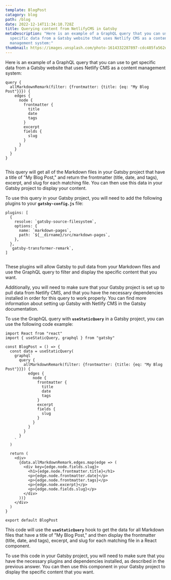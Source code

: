 ```yaml
---
template: BlogPost
catagory: blog
path: /blog
date: 2022-12-14T11:34:10.728Z
title: Querying content from NetlifyCMS in Gatsby
metaDescription: "Here is an example of a GraphQL query that you can use to get
  specific data from a Gatsby website that uses Netlify CMS as a content
  management system:"
thumbnail: https://images.unsplash.com/photo-1614332287897-cdc485fa562d?ixlib=rb-4.0.3&ixid=MnwxMjA3fDB8MHxwaG90by1wYWdlfHx8fGVufDB8fHx8&auto=format&fit=crop&w=1170&q=80
---
```

<!--StartFragment-->

Here is an example of a GraphQL query that you can use to get specific data from a Gatsby website that uses Netlify CMS as a content management system:

```
query {
  allMarkdownRemark(filter: {frontmatter: {title: {eq: "My Blog Post"}}}) {
    edges {
      node {
        frontmatter {
          title
          date
          tags
        }
        excerpt
        fields {
          slug
        }
      }
    }
  }
}


```

This query will get all of the Markdown files in your Gatsby project that have a title of "My Blog Post," and return the frontmatter (title, date, and tags), excerpt, and slug for each matching file. You can then use this data in your Gatsby project to display your content.

To use this query in your Gatsby project, you will need to add the following plugins to your **`gatsby-config.js`** file:

```
plugins: [
  {
    resolve: `gatsby-source-filesystem`,
    options: {
      name: `markdown-pages`,
      path: `${__dirname}/src/markdown-pages`,
    },
  },
  `gatsby-transformer-remark`,
]


```

These plugins will allow Gatsby to pull data from your Markdown files and use the GraphQL query to filter and display the specific content that you want.

Additionally, you will need to make sure that your Gatsby project is set up to pull data from Netlify CMS, and that you have the necessary dependencies installed in order for this query to work properly. You can find more information about setting up Gatsby with Netlify CMS in the Gatsby documentation.

To use the GraphQL query with **`useStaticQuery`** in a Gatsby project, you can use the following code example:

```
import React from "react"
import { useStaticQuery, graphql } from "gatsby"

const BlogPost = () => {
  const data = useStaticQuery(
    graphql`
      query {
        allMarkdownRemark(filter: {frontmatter: {title: {eq: "My Blog Post"}}}) {
          edges {
            node {
              frontmatter {
                title
                date
                tags
              }
              excerpt
              fields {
                slug
              }
            }
          }
        }
      }
    `
  )

  return (
    <div>
      {data.allMarkdownRemark.edges.map(edge => (
        <div key={edge.node.fields.slug}>
          <h1>{edge.node.frontmatter.title}</h1>
          <p>{edge.node.frontmatter.date}</p>
          <p>{edge.node.frontmatter.tags}</p>
          <p>{edge.node.excerpt}</p>
          <p>{edge.node.fields.slug}</p>
        </div>
      ))}
    </div>
  )
}

export default BlogPost

```

This code will use the **`useStaticQuery`** hook to get the data for all Markdown files that have a title of "My Blog Post," and then display the frontmatter (title, date, and tags), excerpt, and slug for each matching file in a React component.

To use this code in your Gatsby project, you will need to make sure that you have the necessary plugins and dependencies installed, as described in the previous answer. You can then use this component in your Gatsby project to display the specific content that you want.

<!--EndFragment-->